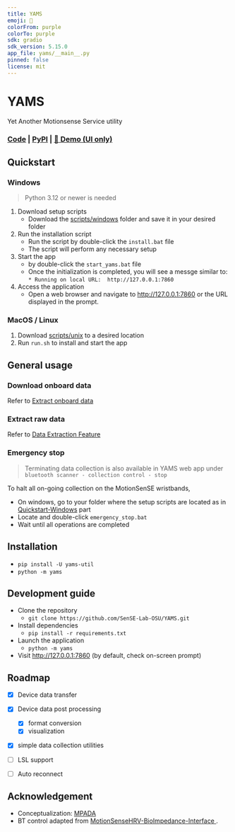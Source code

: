```yaml
---
title: YAMS
emoji: 🍠
colorFrom: purple
colorTo: purple
sdk: gradio
sdk_version: 5.15.0
app_file: yams/__main__.py
pinned: false
license: mit
---
```


# YAMS
Yet Another Motionsense Service utility

### [Code](https://github.com/SenSE-Lab-OSU/YAMS) | [PyPI](https://pypi.org/project/yams-util/) | [🤗 Demo (UI only)](https://huggingface.co/spaces/Oink8154/YAMS)

## Quickstart

### Windows

> Python 3.12 or newer is needed

1. Download setup scripts
    - Download the [scripts/windows](scripts/windows) folder and save it in your desired folder
2. Run the installation script
    - Run the script by double-click the `install.bat` file
    - The script will perform any necessary setup
3. Start the app
    - by double-click the `start_yams.bat` file
    - Once the initialization is completed, you will see a messge similar to: `* Running on local URL:  http://127.0.0.1:7860`
4. Access the application
    - Open a web browser and navigate to http://127.0.0.1:7860 or the URL displayed in the prompt.

### MacOS / Linux

1. Download [scripts/unix](scripts/unix) to a desired location
2. Run `run.sh` to install and start the app

## General usage

### Download onboard data

Refer to [Extract onboard data](doc/file_download.md)

### Extract raw data

Refer to [Data Extraction Feature](doc/data_extraction.md)

### Emergency stop

> Terminating data collection is also available in YAMS web app under `bluetooth scanner - collection control - stop`

To halt all on-going collection on the MotionSenSE wristbands, 

- On windows, go to your folder where the setup scripts are located as in [Quickstart-Windows](#quickstart) part
- Locate and double-click `emergency_stop.bat`
- Wait until all operations are completed


## Installation

- `pip install -U yams-util`
- `python -m yams`

## Development guide

- Clone the repository
    - `git clone https://github.com/SenSE-Lab-OSU/YAMS.git`
- Install dependencies 
    - `pip install -r requirements.txt`
- Launch the application
    - `python -m yams`
- Visit http://127.0.0.1:7860 (by default, check on-screen prompt)


## Roadmap

- [x] Device data transfer
- [x] Device data post processing
    - [x] format conversion
    - [x] visualization
- [x] simple data collection utilities
- [ ] LSL support
- [ ] Auto reconnect


## Acknowledgement

- Conceptualization: [MPADA](https://github.com/yuyichang/mpada)
- BT control adapted from [MotionSenseHRV-BioImpedance-Interface
](https://github.com/SenSE-Lab-OSU/MotionSenseHRV-BioImpedance-Interface).